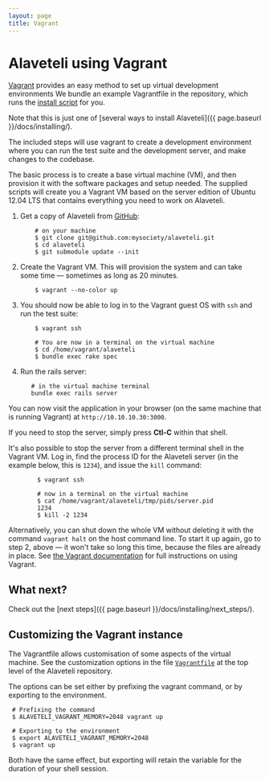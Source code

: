 ```yaml
---
layout: page
title: Vagrant
---
```

# Alaveteli using Vagrant

<p class="lead">
  <a href="https://www.vagrantup.com">Vagrant</a> provides an easy method to set
  up virtual development environments We bundle an example Vagrantfile in the
  repository, which runs the
  <a href="{{ page.baseurl}}/docs/installing/script/">install script</a> for you.
</p>

Note that this is just one of [several ways to install Alaveteli]({{ page.baseurl }}/docs/installing/).

The included steps will use vagrant to create a development environment
where you can run the test suite and the development server, and make
changes to the codebase.

The basic process is to create a base virtual machine (VM), and then
provision it with the software packages and setup needed. The supplied
scripts will create you a Vagrant VM based on the server edition of
Ubuntu 12.04 LTS that contains everything you need to work on Alaveteli.

1.  Get a copy of Alaveteli from
    <a href="{{ site.baseurl }}docs/glossary/#git" class="glossary__link">GitHub</a>:

            # on your machine
            $ git clone git@github.com:mysociety/alaveteli.git
            $ cd alaveteli
            $ git submodule update --init

2.  Create the Vagrant VM. This will provision the system and can take some time
    &mdash; sometimes as long as 20 minutes.

            $ vagrant --no-color up

3.  You should now be able to log in to the Vagrant guest OS with `ssh` and run
    the test suite:

            $ vagrant ssh

            # You are now in a terminal on the virtual machine
            $ cd /home/vagrant/alaveteli
            $ bundle exec rake spec


4.   Run the rails server:

            # in the virtual machine terminal
            bundle exec rails server

You can now visit the application in your browser (on the same machine that is
running Vagrant) at `http://10.10.10.30:3000`.

If you need to stop the server, simply press **Ctl-C** within that shell. 

It's also possible to stop the server from a different terminal shell in the
Vagrant VM. Log in, find the process ID for the Alaveteli server (in the example
below, this is `1234`), and issue the `kill` command:

            $ vagrant ssh

            # now in a terminal on the virtual machine
            $ cat /home/vagrant/alaveteli/tmp/pids/server.pid
            1234
            $ kill -2 1234

Alternatively, you can shut down the whole VM without deleting it with the
command <code>vagrant&nbsp;halt</code>
on the host command line. To start it up again, go to step 2, above &mdash; it
won't take so long this time, because the files are already in place.
See [the Vagrant documentation](https://docs.vagrantup.com/v2/)
for full instructions on using Vagrant.

## What next?

Check out the [next steps]({{ page.baseurl }}/docs/installing/next_steps/).

## Customizing the Vagrant instance

The Vagrantfile allows customisation of some aspects of the virtual machine. See the customization options in the file [`Vagrantfile`](https://github.com/mysociety/alaveteli/blob/master/Vagrantfile#L30) at the top level of the Alaveteli repository.

The options can be set either by prefixing the vagrant command, or by
exporting to the environment.

     # Prefixing the command
     $ ALAVETELI_VAGRANT_MEMORY=2048 vagrant up

     # Exporting to the environment
     $ export ALAVETELI_VAGRANT_MEMORY=2048
     $ vagrant up

Both have the same effect, but exporting will retain the variable for the duration of your shell session.

